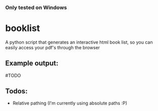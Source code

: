 ### Only tested on Windows

# booklist
A python script that generates an interactive html book list, so you can easily access your pdf's through the browser

## Example output: 
#TODO

## Todos:
- Relative pathing (I'm currently using absolute paths :P)
